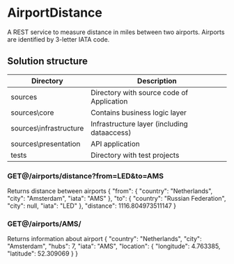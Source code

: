 # AirportDistance
A REST service to measure distance in miles between two airports. Airports are identified by 3-letter IATA code.

## Solution structure
| Directory | Description |
| ------ | ------------------------------------------------------------ |
| sources | Directory with source code of Application |
| sources\core | Contains business logic layer |
| sources\infrastructure | Infrastructure layer (including dataaccess) |
| sources\presentation | API application |
| tests | Directory with test projects |


### GET@/airports/distance?from=LED&to=AMS
Returns distance between airports
{
    "from": {
        "country": "Netherlands",
        "city": "Amsterdam",
        "iata": "AMS"
    },
    "to": {
        "country": "Russian Federation",
        "city": null,
        "iata": "LED"
    },
    "distance": 1116.804973511147
}


### GET@/airports/AMS/
Returns information about airport
{
    "country": "Netherlands",
    "city": "Amsterdam",
    "hubs": 7,
    "iata": "AMS",
    "location": {
        "longitude": 4.763385,
        "latitude": 52.309069
    }
}
